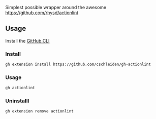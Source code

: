 Simplest possible wrapper around the awesome https://github.com/rhysd/actionlint


## Usage

Install the [GitHub CLI](https://docs.github.com/en/github-cli/github-cli/quickstart)

### Install

```bash
gh extension install https://github.com/cschleiden/gh-actionlint
```

### Usage

```bash
gh actionlint
```

### Uninstalll

```bash
gh extension remove actionlint
```